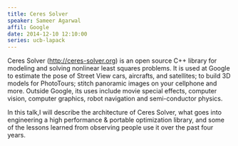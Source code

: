 ```yaml
---
title: Ceres Solver
speaker: Sameer Agarwal
affil: Google
date: 2014-12-10 12:10:00
series: ucb-lapack
---
```


Ceres Solver (<http://ceres-solver.org>) is an open source C++ library
for modeling and solving nonlinear least squares problems. It is used
at Google to estimate the pose of Street View cars, aircrafts, and
satellites; to build 3D models for PhotoTours; stitch panoramic images
on your cellphone and more. Outside Google, its uses include movie
special effects, computer vision, computer graphics, robot navigation
and semi-conductor physics.

In this talk,I will describe the architecture of Ceres Solver, what
goes into engineering a high performance & portable optimization
library, and some of the lessons learned from observing people use it
over the past four years.
